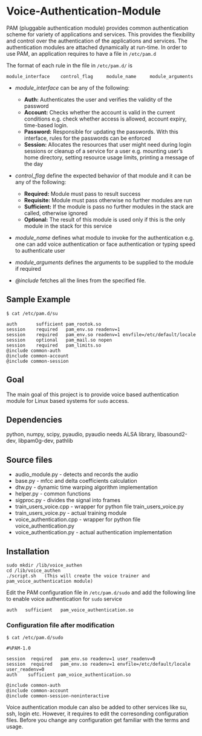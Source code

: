 # Voice-Authentication-Module 

PAM (pluggable authentication module) provides common authentication scheme for variety of applications and services.
This provides the flexibility and control over the authentication of the applications and services. The authentication modules 
are attached dynamically at run-time. In order to use PAM, an application requires to have a file in `/etc/pam.d`

The format of each rule in the file in `/etc/pam.d/` is 
```
module_interface    control_flag     module_name     module_arguments
```
* *module_interface* can be any of the following:
  * **Auth:** Authenticates the user and verifies the validity of the password
  * **Account:** Checks whether the account is valid in the current conditions e.g. check whether access is allowed, account expiry, time-based login.
  * **Password:** Responsible for updating the passwords. With this interface, rules for the passwords can be enforced
  * **Session:** Allocates the resources that user might need during login sessions or cleanup of a service for a user 
e.g. mounting user’s home directory, setting resource usage limits, printing a message of the day

* *control_flag* define the expected behavior of that module and it can be any of the following:
  * **Required:** Module must pass to result success
  * **Requisite:** Module must pass otherwise no further modules are run
  * **Sufficient:** If the module is pass no further modules in the stack are called, otherwise ignored
  * **Optional:** The result of this module is used only if this is the only module in the stack for this service

* *module_name* defines what module to invoke for the authentication e.g. one can add voice authentication or face authentication or typing speed to authenticate user
* *module_arguments* defines the arguments to be supplied to the module if required

* *@include* fetches all the lines from the specified file.
 
## Sample Example
```
$ cat /etc/pam.d/su

auth       sufficient pam_rootok.so
session    required   pam_env.so readenv=1
session    required   pam_env.so readenv=1 envfile=/etc/default/locale
session    optional   pam_mail.so nopen
session    required   pam_limits.so
@include common-auth
@include common-account
@include common-session
```

## Goal
The main goal of this project is to provide voice based authentication module for Linux based systems for `sudo` access.

## Dependencies
python, numpy, scipy, pyaudio, pyaudio needs ALSA library, libasound2-dev, libpam0g-dev, pathlib

## Source files 	
* audio_module.py - detects and records the audio
* base.py - mfcc and delta coefficients calculation
* dtw.py - dynamic time warping algorithm implementation
* helper.py - common functions
* sigproc.py - divides the signal into frames 
* train_users_voice.cpp - wrapper for python file train_users_voice.py 
* train_users_voice.py -  actual training module
* voice_authentication.cpp - wrapper for python file voice_authentication.py
* voice_authentication.py - actual authentication implementation

## Installation
```
sudo mkdir /lib/voice_authen
cd /lib/voice_authen
./script.sh   (This will create the voice trainer and pam_voice_authentication module)
```

Edit the PAM configuration file in `/etc/pam.d/sudo` and add the following line to enable voice authentication for `sudo` service
```
auth   sufficient   pam_voice_authentication.so
```

### Configuration file after modification
```
$ cat /etc/pam.d/sudo

#%PAM-1.0

session  required   pam_env.so readenv=1 user_readenv=0
session  required   pam_env.so readenv=1 envfile=/etc/default/locale user_readenv=0
auth    sufficient pam_voice_authentication.so 

@include common-auth
@include common-account
@include common-session-noninteractive
```
Voice authentication module can also be added to other services like su, ssh, login etc. 
However, it requires to edit the corresonding configuration files. Before you change any configuration get familiar with the terms and usage.

